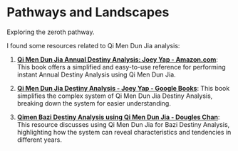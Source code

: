 # Pathways and Landscapes 

Exploring the zeroth pathway.

I found some resources related to Qi Men Dun Jia analysis:

1. **[Qi Men Dun Jia Annual Destiny Analysis: Joey Yap - Amazon.com](https://www.amazon.com/Men-Dun-Annual-Destiny-Analysis/dp/9670310733)**: This book offers a simplified and easy-to-use reference for performing instant Annual Destiny Analysis using Qi Men Dun Jia.

2. **[Qi Men Dun Jia Destiny Analysis - Joey Yap - Google Books](https://books.google.com/books?id=CYlJDwAAQBAJ\u0026printsec=copyright)**: This book simplifies the complex system of Qi Men Dun Jia Destiny Analysis, breaking down the system for easier understanding.

3. **[Qimen Bazi Destiny Analysis using Qi Men Dun Jia - Dougles Chan](https://dougleschan.com/bazi-analysis/bazi-analysis-using-qi-men-dun-jia/)**: This resource discusses using Qi Men Dun Jia for Bazi Destiny Analysis, highlighting how the system can reveal characteristics and tendencies in different years.

